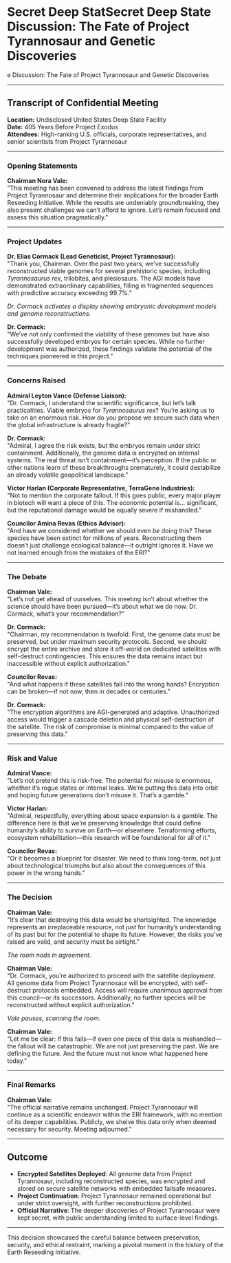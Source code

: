 # Secret Deep StatSecret Deep State Discussion: The Fate of Project Tyrannosaur and Genetic Discoveries
e Discussion: The Fate of Project Tyrannosaur and Genetic Discoveries

---

## **Transcript of Confidential Meeting**  
**Location:** Undisclosed United States Deep State Facility  
**Date:** 405 Years Before Project Exodus  
**Attendees:** High-ranking U.S. officials, corporate representatives, and senior scientists from Project Tyrannosaur  

---

### **Opening Statements**

**Chairman Nora Vale:**  
"This meeting has been convened to address the latest findings from Project Tyrannosaur and determine their implications for the broader Earth Reseeding Initiative. While the results are undeniably groundbreaking, they also present challenges we can’t afford to ignore. Let’s remain focused and assess this situation pragmatically."

---

### **Project Updates**

**Dr. Elias Cormack (Lead Geneticist, Project Tyrannosaur):**  
"Thank you, Chairman. Over the past two years, we’ve successfully reconstructed viable genomes for several prehistoric species, including *Tyrannosaurus rex*, trilobites, and plesiosaurs. The AGI models have demonstrated extraordinary capabilities, filling in fragmented sequences with predictive accuracy exceeding 99.7%."

*Dr. Cormack activates a display showing embryonic development models and genome reconstructions.*

**Dr. Cormack:**  
"We’ve not only confirmed the viability of these genomes but have also successfully developed embryos for certain species. While no further development was authorized, these findings validate the potential of the techniques pioneered in this project."

---

### **Concerns Raised**

**Admiral Leyton Vance (Defense Liaison):**  
"Dr. Cormack, I understand the scientific significance, but let’s talk practicalities. Viable embryos for *Tyrannosaurus rex*? You’re asking us to take on an enormous risk. How do you propose we secure such data when the global infrastructure is already fragile?"

**Dr. Cormack:**  
"Admiral, I agree the risk exists, but the embryos remain under strict containment. Additionally, the genome data is encrypted on internal systems. The real threat isn’t containment—it’s perception. If the public or other nations learn of these breakthroughs prematurely, it could destabilize an already volatile geopolitical landscape."

**Victor Harlan (Corporate Representative, TerraGene Industries):**  
"Not to mention the corporate fallout. If this goes public, every major player in biotech will want a piece of this. The economic potential is... significant, but the reputational damage would be equally severe if mishandled."

**Councilor Amina Revas (Ethics Advisor):**  
"And have we considered whether we should even *be* doing this? These species have been extinct for millions of years. Reconstructing them doesn’t just challenge ecological balance—it outright ignores it. Have we not learned enough from the mistakes of the ERI?"

---

### **The Debate**

**Chairman Vale:**  
"Let’s not get ahead of ourselves. This meeting isn’t about whether the science should have been pursued—it’s about what we do now. Dr. Cormack, what’s your recommendation?"

**Dr. Cormack:**  
"Chairman, my recommendation is twofold: First, the genome data must be preserved, but under maximum security protocols. Second, we should encrypt the entire archive and store it off-world on dedicated satellites with self-destruct contingencies. This ensures the data remains intact but inaccessible without explicit authorization."

**Councilor Revas:**  
"And what happens if these satellites fall into the wrong hands? Encryption can be broken—if not now, then in decades or centuries."

**Dr. Cormack:**  
"The encryption algorithms are AGI-generated and adaptive. Unauthorized access would trigger a cascade deletion and physical self-destruction of the satellite. The risk of compromise is minimal compared to the value of preserving this data."

---

### **Risk and Value**

**Admiral Vance:**  
"Let’s not pretend this is risk-free. The potential for misuse is enormous, whether it’s rogue states or internal leaks. We’re putting this data into orbit and hoping future generations don’t misuse it. That’s a gamble."

**Victor Harlan:**  
"Admiral, respectfully, everything about space expansion is a gamble. The difference here is that we’re preserving knowledge that could define humanity’s ability to survive on Earth—or elsewhere. Terraforming efforts, ecosystem rehabilitation—this research will be foundational for all of it."

**Councilor Revas:**  
"Or it becomes a blueprint for disaster. We need to think long-term, not just about technological triumphs but also about the consequences of this power in the wrong hands."

---

### **The Decision**

**Chairman Vale:**  
"It’s clear that destroying this data would be shortsighted. The knowledge represents an irreplaceable resource, not just for humanity’s understanding of its past but for the potential to shape its future. However, the risks you’ve raised are valid, and security must be airtight."

*The room nods in agreement.*

**Chairman Vale:**  
"Dr. Cormack, you’re authorized to proceed with the satellite deployment. All genome data from Project Tyrannosaur will be encrypted, with self-destruct protocols embedded. Access will require unanimous approval from this council—or its successors. Additionally, no further species will be reconstructed without explicit authorization."

*Vale pauses, scanning the room.*

**Chairman Vale:**  
"Let me be clear: If this fails—if even one piece of this data is mishandled—the fallout will be catastrophic. We are not just preserving the past. We are defining the future. And the future must not know what happened here today."

---

### **Final Remarks**

**Chairman Vale:**  
"The official narrative remains unchanged. Project Tyrannosaur will continue as a scientific endeavor within the ERI framework, with no mention of its deeper capabilities. Publicly, we shelve this data only when deemed necessary for security. Meeting adjourned."

---

## **Outcome**

- **Encrypted Satellites Deployed**: All genome data from Project Tyrannosaur, including reconstructed species, was encrypted and stored on secure satellite networks with embedded failsafe measures.
- **Project Continuation**: Project Tyrannosaur remained operational but under strict oversight, with further reconstructions prohibited.
- **Official Narrative**: The deeper discoveries of Project Tyrannosaur were kept secret, with public understanding limited to surface-level findings.

---

This decision showcased the careful balance between preservation, security, and ethical restraint, marking a pivotal moment in the history of the Earth Reseeding Initiative.
